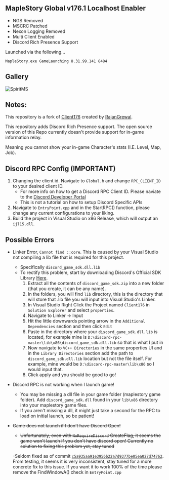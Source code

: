 ## MapleStory Global v176.1 Localhost Enabler

- NGS Removed
- MSCRC Patched
- Nexon Logging Removed
- Multi Client Enabled
- Discord Rich Presence Support

Launched via the following...

    MapleStory.exe GameLaunching 8.31.99.141 8484

## Gallery
![SpiritMS](https://media.discordapp.net/attachments/631249406775132182/848053274606436392/1c73723041ce0f3e18de43abb6a5526b.png)

## Notes:
This repository is a fork of [Client176](https://github.com/RajanGrewal/Client176) created by [RajanGrewal](https://github.com/RajanGrewal).

This repository adds Discord Rich Presence support. 
The open source version of this Repo currently doesn't provide support for in-game information relay. 

Meaning you cannot show your in-game Character's stats (I.E. Level, Map, Job).

## Discord RPC Config (IMPORTANT)
1. Changing the client id. Navigate to ``Global.h`` and change ``RPC_CLIENT_ID`` to your desired client ID.
    - For more info on how to get a Discord RPC Client ID. Please naviate to the [Discord Developer Portal](https://discord.com/developers/docs/intro)
    - This is not a tutorial on how to setup Discord Specific APIs
2. Navigate to ``EntryPoint.cpp`` and in the StartRPC() function, please change any current configurations to your liking.
3. Build the project in Visual Studio on x86 Release, which will output an ``ijl15.dll``.

## Possible Errors
- Linker Error, ``Cannot find ::core``. This is caused by your Visual Studio not compiling a lib file that is required for this project.
    - Specifically ``discord_game_sdk.dll.lib``
    - To rectify this problem, start by downloading Discord's Official SDK Library [Here](https://discord.com/developers/docs/game-sdk/sdk-starter-guide).
        1. Extract all the contents of ``discord_game_sdk.zip`` into a new folder (that you create, it can be any name).
        2. In the folders, you will find ``lib`` directory, this is the directory that will store that .lib file you will input into Visual Studio's Linker.
        3. In Visual Studio Right Click the Project named ``Client176`` in ``Solution Explorer`` and select ``properties``.
        4. Navigate to Linker -> Input
        5. Hit the little downwards pointing arrow in the ``Additional Dependencies`` section and then click ``Edit``
        6. Paste in the directory where your ``discord_game_sdk.dll.lib`` is located, for example mine is ``D:\discord-rpc-master\lib\x86\discord_game_sdk.dll.lib`` so that is what I put in
        7. Now navigate to ``VC++ Directories`` in the same properties UI and in the ``Library Directories`` section add the path to ``discord_game_sdk.dll.lib`` location but not the file itself. For example, mine would be ``D:\discord-rpc-master\lib\x86`` so I would input that.
        8. Click apply and you should be good to go!
 
- Discord RPC is not working when I launch game!
    - You may be missing a dll file in your game folder (maplestory game folder). Add ``discord_game_sdk.dll`` found in your ``lib\x86`` directory into your maplestory game files.
    - If you aren't missing a dll, it might just take a second for the RPC to load on initial launch, so be patient!

- ~~Game does not launch if I don't have Discord Open!~~
    - ~~Unfortunately, even with ``NoRequireDiscord`` CreateFlag, it seems the game won't launch if you don't have discord open! Currently no solution to fixing this problem yet, stay tuned~~
   
    -Seldom fixed as of commit [``c5a935aa91e3956b22a7d9377be05ea027d74762``](https://github.com/TEAM-SPIRIT-Productions/AuthHook176_RPC/commit/c5a935aa91e3956b22a7d9377be05ea027d74762). From testing, it seems it is very inconsistent, stay tuned for a more concrete fix to this issue. If you want it to work 100% of the time please remove the FindWindowA() check in ``EntryPoint.cpp``
